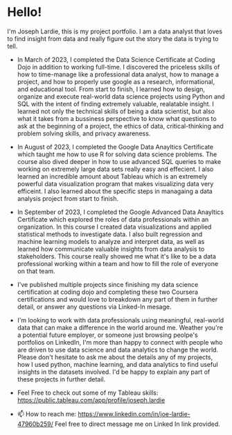 # **Hello!**
I'm Joseph Lardie, this is my project portfolio. I am a data analyst that loves to find insight from data and really figure out the story the data is trying to tell.
-  In March of 2023, I completed the Data Science Certificate at Coding Dojo in addition to working full-time. I discovered the priceless skills of how to time-manage like a professional data analyst, how to manage a project, and how to properly use google as a research, informational, and educational tool. From start to finish, I learned how to design, organize and execute real-world data science projects using Python and SQL with the intent of finding extremely valuable, realatable insight. I learned not only the technical skills of being a data scientist, but also what it takes from a bussiness perspective to know what questions to ask at the beginning of a project, the ethics of data, critical-thinking and problem solving skills, and privacy awareness.
-  In August of 2023, I completed the Google Data Anayltics Certificate which taught me how to use R for solving data science problems. The course also dived deeper in how to use advanced SQL queries to make working on extremely large data sets really easy and effecient. I also learned an incredible amount about Tableau which is an extremely powerful data visualization program that makes visualizing data very efficeint. I also learned about the specific steps in managaing a data analysis project from start to finish.
-  In September of 2023, I completed the Google Advanced Data Anayltics Certificate which explored the roles of data professionals within an organization. In this course I created data visualizations and applied statistical methods to investigate data. I also built regression and machine learning models to analyze and interpret data, as well as learned how communicate valuable insights from data analysis to stakeholders. This course really showed me what it's like to be a data professional working within a team and how to fill the role of everyone on that team.
-  I've published multiple projects since finishing my data science certification at coding dojo and completing these two Coursera certifications and would love to breakdown any part of them in further detail, or answer any questions via Linked-In mesage.
- I'm looking to work with data professionals using meaningful, real-world data that can make a difference in the world around me. Weather you're a potential future employer, or someone just browsing peolpe's portfolios on LinkedIn, I'm more than happy to connect with people who are driven to use data science and data analytics to change the world. Please don't hesitate to ask me about the details any of my projects, how I used python, machine learning, and data analytics to find useful insights in the datasets involved. I'd be happy to explain any part of these projects in further detail.

- Feel Free to check out some of my Tableau skills:  https://public.tableau.com/app/profile/joseph.lardie

- 📫 How to reach me: https://www.linkedin.com/in/joe-lardie-47960b259/  Feel free to direct message me on Linked In link provided.
